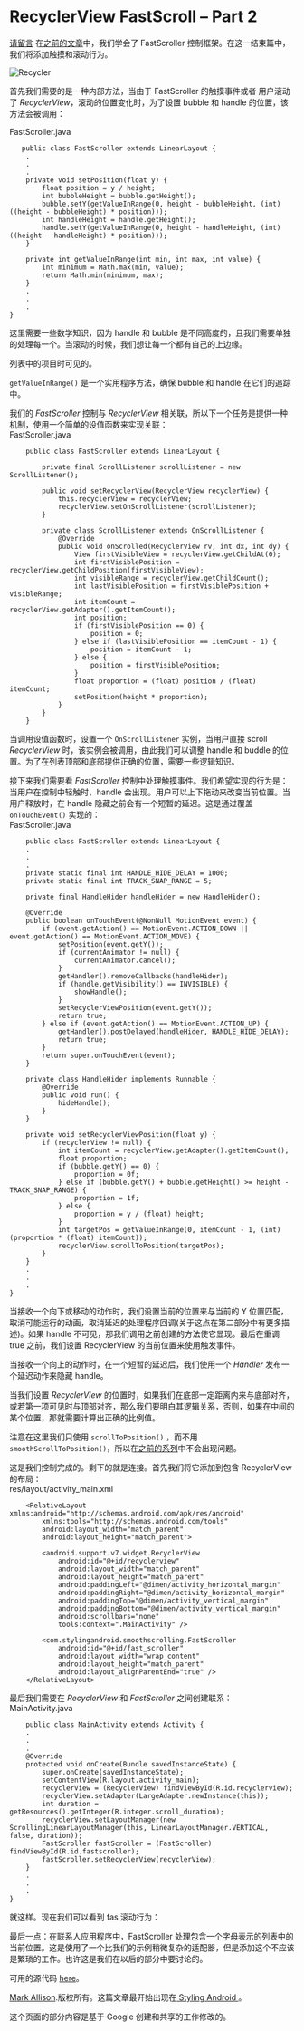 # RecyclerView FastScroll – Part 2

[请留言](https://blog.stylingandroid.com/recyclerview-fastscroll-part-2/#respond) 
在[之前的文章](https://blog.stylingandroid.com/recyclerview-fastscroll-part-1)中，我们学会了 FastScroller 控制框架。在这一结束篇中，我们将添加触摸和滚动行为。 
 
![Recycler](../images/issue-145/31.gif) 

首先我们需要的是一种内部方法，当由于 FastScroller 的触摸事件或者 用户滚动了 *RecyclerView*，滚动的位置变化时，为了设置 bubble 和 handle 的位置，该方法会被调用： 

FastScroller.java 

```
   public class FastScroller extends LinearLayout {
    .
    .
    .
    private void setPosition(float y) {
        float position = y / height;
        int bubbleHeight = bubble.getHeight();
        bubble.setY(getValueInRange(0, height - bubbleHeight, (int) ((height - bubbleHeight) * position)));
        int handleHeight = handle.getHeight();
        handle.setY(getValueInRange(0, height - handleHeight, (int) ((height - handleHeight) * position)));
    }

    private int getValueInRange(int min, int max, int value) {
        int minimum = Math.max(min, value);
        return Math.min(minimum, max);
    }
    .
    .
    .
}
```

这里需要一些数学知识，因为 handle 和 bubble 是不同高度的，且我们需要单独的处理每一个。当滚动的时候，我们想让每一个都有自己的上边缘。 

列表中的项目时可见的。 

`getValueInRange()` 是一个实用程序方法，确保 bubble 和 handle 在它们的追踪中。 

我们的 *FastScroller* 控制与 *RecyclerView* 相关联，所以下一个任务是提供一种机制，使用一个简单的设值函数来实现关联：  
FastScroller.java 

```
    public class FastScroller extends LinearLayout {

    	private final ScrollListener scrollListener = new ScrollListener();
 
    	public void setRecyclerView(RecyclerView recyclerView) {
        	this.recyclerView = recyclerView;
        	recyclerView.setOnScrollListener(scrollListener);
    	}
 
    	private class ScrollListener extends OnScrollListener {
        	@Override
        	public void onScrolled(RecyclerView rv, int dx, int dy) {
            	View firstVisibleView = recyclerView.getChildAt(0);
            	int firstVisiblePosition = recyclerView.getChildPosition(firstVisibleView);
            	int visibleRange = recyclerView.getChildCount();
            	int lastVisiblePosition = firstVisiblePosition + visibleRange;
            	int itemCount = recyclerView.getAdapter().getItemCount();
            	int position;
            	if (firstVisiblePosition == 0) {
                	position = 0;
            	} else if (lastVisiblePosition == itemCount - 1) {
                	position = itemCount - 1;
            	} else {
                	position = firstVisiblePosition;
            	}
            	float proportion = (float) position / (float) itemCount;
            	setPosition(height * proportion);
        	}
    	}
    }
```

当调用设值函数时，设置一个 `OnScrollListener` 实例，当用户直接 scroll *RecyclerView* 时，该实例会被调用，由此我们可以调整 handle 和 buddle 的位置。为了在列表顶部和底部提供正确的位置，需要一些逻辑知识。 

接下来我们需要看 *FastScroller* 控制中处理触摸事件。我们希望实现的行为是：当用户在控制中轻触时，handle 会出现。用户可以上下拖动来改变当前位置。当用户释放时，在 handle 隐藏之前会有一个短暂的延迟。这是通过覆盖 `onTouchEvent()` 实现的：   
FastScroller.java 

```
    public class FastScroller extends LinearLayout {
    .
    .
    .
    private static final int HANDLE_HIDE_DELAY = 1000;
    private static final int TRACK_SNAP_RANGE = 5;

    private final HandleHider handleHider = new HandleHider();

    @Override
    public boolean onTouchEvent(@NonNull MotionEvent event) {
        if (event.getAction() == MotionEvent.ACTION_DOWN || event.getAction() == MotionEvent.ACTION_MOVE) {
            setPosition(event.getY());
            if (currentAnimator != null) {
                currentAnimator.cancel();
            }
            getHandler().removeCallbacks(handleHider);
            if (handle.getVisibility() == INVISIBLE) {
                showHandle();
            }
            setRecyclerViewPosition(event.getY());
            return true;
        } else if (event.getAction() == MotionEvent.ACTION_UP) {
            getHandler().postDelayed(handleHider, HANDLE_HIDE_DELAY);
            return true;
        }
        return super.onTouchEvent(event);
    }

    private class HandleHider implements Runnable {
        @Override
        public void run() {
            hideHandle();
        }
    }

    private void setRecyclerViewPosition(float y) {
        if (recyclerView != null) {
            int itemCount = recyclerView.getAdapter().getItemCount();
            float proportion;
            if (bubble.getY() == 0) {
                proportion = 0f;
            } else if (bubble.getY() + bubble.getHeight() >= height - TRACK_SNAP_RANGE) {
                proportion = 1f;
            } else {
                proportion = y / (float) height;
            }
            int targetPos = getValueInRange(0, itemCount - 1, (int) (proportion * (float) itemCount));
            recyclerView.scrollToPosition(targetPos);
        }
    }
    .
    .
    .
}
```

当接收一个向下或移动的动作时，我们设置当前的位置来与当前的 Y 位置匹配，取消可能运行的动画，取消延迟的处理程序回调(关于这点在第二部分中有更多描述)。如果 handle 不可见，那我们调用之前创建的方法使它显现。最后在重调 true 之前，我们设置 RecyclerView 的当前位置来使用触发事件。 

当接收一个向上的动作时，在一个短暂的延迟后，我们使用一个 *Handler* 发布一个延迟动作来隐藏 handle。 

当我们设置 *RecyclerView* 的位置时，如果我们在底部一定距离内来与底部对齐，或若第一项可见时与顶部对齐，那么我们要明白其逻辑关系，否则，如果在中间的某个位置，那就需要计算出正确的比例值。

注意在这里我们只使用 `scrollToPosition()` ，而不用 `smoothScrollToPosition()`，所以在[之前的系列](https://blog.stylingandroid.com/scrolling-recyclerview-part-1/)中不会出现问题。 

这是我们控制完成的。剩下的就是连接。首先我们将它添加到包含 RecyclerView 的布局：  
res/layout/activity_main.xml 

```
    <RelativeLayout xmlns:android="http://schemas.android.com/apk/res/android"
    	xmlns:tools="http://schemas.android.com/tools"
    	android:layout_width="match_parent"
    	android:layout_height="match_parent">
 
    	<android.support.v7.widget.RecyclerView
        	android:id="@+id/recyclerview"
        	android:layout_width="match_parent"
        	android:layout_height="match_parent"
        	android:paddingLeft="@dimen/activity_horizontal_margin"
        	android:paddingRight="@dimen/activity_horizontal_margin"
        	android:paddingTop="@dimen/activity_vertical_margin"
        	android:paddingBottom="@dimen/activity_vertical_margin"
        	android:scrollbars="none"
        	tools:context=".MainActivity" />
 
    	<com.stylingandroid.smoothscrolling.FastScroller
        	android:id="@+id/fast_scroller"
        	android:layout_width="wrap_content"
        	android:layout_height="match_parent"
        	android:layout_alignParentEnd="true" />
    </RelativeLayout> 
```

最后我们需要在 *RecyclerView* 和 *FastScroller* 之间创建联系：  
MainActivity.java 

```
    public class MainActivity extends Activity {
    .
    .
    .
    @Override
    protected void onCreate(Bundle savedInstanceState) {
        super.onCreate(savedInstanceState);
        setContentView(R.layout.activity_main);
        recyclerView = (RecyclerView) findViewById(R.id.recyclerview);
        recyclerView.setAdapter(LargeAdapter.newInstance(this));
        int duration = getResources().getInteger(R.integer.scroll_duration);
        recyclerView.setLayoutManager(new ScrollingLinearLayoutManager(this, LinearLayoutManager.VERTICAL, false, duration));
        FastScroller fastScroller = (FastScroller) findViewById(R.id.fastscroller);
        fastScroller.setRecyclerView(recyclerView);
    }
    .
    .
    .
}
```

就这样。现在我们可以看到 fas 滚动行为： 

最后一点：在联系人应用程序中，FastScroller 处理包含一个字母表示的列表中的当前位置。这是使用了一个比我们的示例稍微复杂的适配器，但是添加这个不应该是繁琐的工作。也许这是我们在以后的部分中要讨论的。 

可用的源代码 [here](https://bitbucket.org/StylingAndroid/scrollingrecyclerview/src/470c1da307401c1a2af4564780c07486e23a6d76/?at=FastScroll)。 

[Mark Allison](https://blog.stylingandroid.com/).版权所有。这篇文章最开始出现在[ Styling Android ](http://blog.stylingandroid.com/)。 

这个页面的部分内容是基于 Google 创建和共享的工作修改的。

